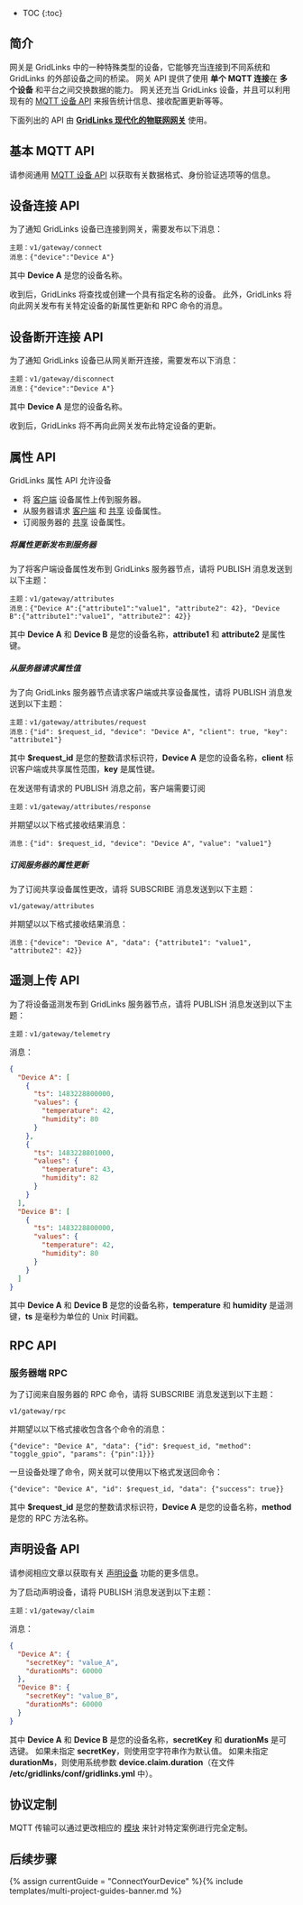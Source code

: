 * TOC
{:toc}

## 简介

网关是 GridLinks 中的一种特殊类型的设备，它能够充当连接到不同系统和 GridLinks 的外部设备之间的桥梁。
网关 API 提供了使用 **单个 MQTT 连接**在 **多个设备** 和平台之间交换数据的能力。
网关还充当 GridLinks 设备，并且可以利用现有的 [MQTT 设备 API](/docs/{{docsPrefix}}reference/mqtt-api/) 来报告统计信息、接收配置更新等等。

下面列出的 API 由 [**GridLinks 现代化的物联网网关**](/docs/iot-gateway/what-is-iot-gateway/) 使用。

## 基本 MQTT API

请参阅通用 [MQTT 设备 API](/docs/{{docsPrefix}}reference/mqtt-api/) 以获取有关数据格式、身份验证选项等的信息。

## 设备连接 API

为了通知 GridLinks 设备已连接到网关，需要发布以下消息：

```shell
主题：v1/gateway/connect
消息：{"device":"Device A"}
```

其中 **Device A** 是您的设备名称。

收到后，GridLinks 将查找或创建一个具有指定名称的设备。
此外，GridLinks 将向此网关发布有关特定设备的新属性更新和 RPC 命令的消息。

## 设备断开连接 API

为了通知 GridLinks 设备已从网关断开连接，需要发布以下消息：

```shell
主题：v1/gateway/disconnect
消息：{"device":"Device A"}
```

其中 **Device A** 是您的设备名称。

收到后，GridLinks 将不再向此网关发布此特定设备的更新。

## 属性 API

GridLinks 属性 API 允许设备

* 将 [客户端](/docs/{{docsPrefix}}user-guide/attributes/#attribute-types) 设备属性上传到服务器。
* 从服务器请求 [客户端](/docs/{{docsPrefix}}user-guide/attributes/#attribute-types) 和 [共享](/docs/{{docsPrefix}}user-guide/attributes/#attribute-types) 设备属性。
* 订阅服务器的 [共享](/docs/{{docsPrefix}}user-guide/attributes/#attribute-types) 设备属性。

##### 将属性更新发布到服务器

为了将客户端设备属性发布到 GridLinks 服务器节点，请将 PUBLISH 消息发送到以下主题：

```shell
主题：v1/gateway/attributes
消息：{"Device A":{"attribute1":"value1", "attribute2": 42}, "Device B":{"attribute1":"value1", "attribute2": 42}}
```

其中 **Device A** 和 **Device B** 是您的设备名称，**attribute1** 和 **attribute2** 是属性键。

##### 从服务器请求属性值

为了向 GridLinks 服务器节点请求客户端或共享设备属性，请将 PUBLISH 消息发送到以下主题：

```shell
主题：v1/gateway/attributes/request
消息：{"id": $request_id, "device": "Device A", "client": true, "key": "attribute1"}
```

其中 **$request_id** 是您的整数请求标识符，**Device A** 是您的设备名称，**client** 标识客户端或共享属性范围，**key** 是属性键。

在发送带有请求的 PUBLISH 消息之前，客户端需要订阅

```shell
主题：v1/gateway/attributes/response
```

并期望以以下格式接收结果消息：

```shell
消息：{"id": $request_id, "device": "Device A", "value": "value1"}
```

##### 订阅服务器的属性更新

为了订阅共享设备属性更改，请将 SUBSCRIBE 消息发送到以下主题：

```shell
v1/gateway/attributes
```

并期望以以下格式接收结果消息：

```shell
消息：{"device": "Device A", "data": {"attribute1": "value1", "attribute2": 42}}
```

## 遥测上传 API

为了将设备遥测发布到 GridLinks 服务器节点，请将 PUBLISH 消息发送到以下主题：

```shell
主题：v1/gateway/telemetry
```

消息：

```json
{
  "Device A": [
    {
      "ts": 1483228800000,
      "values": {
        "temperature": 42,
        "humidity": 80
      }
    },
    {
      "ts": 1483228801000,
      "values": {
        "temperature": 43,
        "humidity": 82
      }
    }
  ],
  "Device B": [
    {
      "ts": 1483228800000,
      "values": {
        "temperature": 42,
        "humidity": 80
      }
    }
  ]
}
```

其中 **Device A** 和 **Device B** 是您的设备名称，**temperature** 和 **humidity** 是遥测键，**ts** 是毫秒为单位的 Unix 时间戳。

## RPC API

### 服务器端 RPC

为了订阅来自服务器的 RPC 命令，请将 SUBSCRIBE 消息发送到以下主题：

```shell
v1/gateway/rpc
```

并期望以以下格式接收包含各个命令的消息：

```shell
{"device": "Device A", "data": {"id": $request_id, "method": "toggle_gpio", "params": {"pin":1}}}
```

一旦设备处理了命令，网关就可以使用以下格式发送回命令：

```shell
{"device": "Device A", "id": $request_id, "data": {"success": true}}
```

其中 **$request_id** 是您的整数请求标识符，**Device A** 是您的设备名称，**method** 是您的 RPC 方法名称。

## 声明设备 API

请参阅相应文章以获取有关 [声明设备](/docs/{{docsPrefix}}user-guide/claiming-devices) 功能的更多信息。

为了启动声明设备，请将 PUBLISH 消息发送到以下主题：

```shell
主题：v1/gateway/claim
```

消息：

```json
{
  "Device A": {
    "secretKey": "value_A",
    "durationMs": 60000
  },
  "Device B": {
    "secretKey": "value_B",
    "durationMs": 60000
  }
}
```

其中 **Device A** 和 **Device B** 是您的设备名称，**secretKey** 和 **durationMs** 是可选键。
如果未指定 **secretKey**，则使用空字符串作为默认值。
如果未指定 **durationMs**，则使用系统参数 **device.claim.duration**（在文件 **/etc/gridlinks/conf/gridlinks.yml** 中）。

## 协议定制

MQTT 传输可以通过更改相应的 [模块](https://github.com/thingsboard/thingsboard/tree/master/transport/mqtt) 来针对特定案例进行完全定制。


## 后续步骤

{% assign currentGuide = "ConnectYourDevice" %}{% include templates/multi-project-guides-banner.md %}